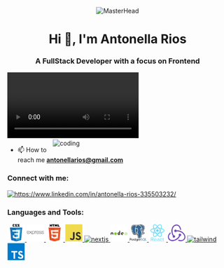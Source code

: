 <p align="center">
    <img src="https://camo.githubusercontent.com/0e895ad49079c95ccf484af86bbac2d0b7fba184b429c550f7497ee98e14d6a6/68747470733a2f2f6d65646961302e67697068792e636f6d2f6d656469612f76312e59326c6b505463354d4749334e6a45785a7a42734e573168636d6c75626d563365576c786432463265573131626d787864446c7a4d5735684d32387962326b776444593561535a6c634431324d563970626e526c636d35686246396e61575a66596e6c666157516d593351395a772f6c62634c4d58394236735473476a556d53332f67697068792e676966" alt="MasterHead" width="900" >
</p>

<h1 align="center">Hi 👋, I'm Antonella Rios</h1>
<h3 align="center">A FullStack Developer with a focus on Frontend</h3>
<video controls autoplay name="media"><source src=""></video>

<img align="right" alt="coding" width="400" src="https://camo.githubusercontent.com/79ff687115b1c5a79f47622ef763806d9112e3bad0d77364646666584f959ba4/68747470733a2f2f6d65646961302e67697068792e636f6d2f6d656469612f76312e59326c6b505463354d4749334e6a4578596d5a304e47316c6547646d646d4a356448513265486c75643256765a6a68694d335a745a4768325a4756725a6a413163544e7959535a6c634431324d563970626e526c636d35686246396e61575a66596e6c666157516d593351395a772f517056554d52554a476f6b667158796661312f67697068792e676966">

- 📫 How to reach me **antonellarios@gmail.com**

<h3 align="left">Connect with me:</h3>
<p align="left">
<a href="https://linkedin.com/in/https://www.linkedin.com/in/antonella-rios-335503232/" target="blank"><img align="center" src="https://raw.githubusercontent.com/rahuldkjain/github-profile-readme-generator/master/src/images/icons/Social/linked-in-alt.svg" alt="https://www.linkedin.com/in/antonella-rios-335503232/" height="30" width="40" /></a>
</p>

<h3 align="left">Languages and Tools:</h3>
<p align="left"> <a href="https://www.w3schools.com/css/" target="_blank" rel="noreferrer"> <img src="https://raw.githubusercontent.com/devicons/devicon/master/icons/css3/css3-original-wordmark.svg" alt="css3" width="40" height="40"/> </a> <a href="https://expressjs.com" target="_blank" rel="noreferrer"> <img src="https://raw.githubusercontent.com/devicons/devicon/master/icons/express/express-original-wordmark.svg" alt="express" width="40" height="40"/> </a> <a href="https://www.w3.org/html/" target="_blank" rel="noreferrer"> <img src="https://raw.githubusercontent.com/devicons/devicon/master/icons/html5/html5-original-wordmark.svg" alt="html5" width="40" height="40"/> </a> <a href="https://developer.mozilla.org/en-US/docs/Web/JavaScript" target="_blank" rel="noreferrer"> <img src="https://raw.githubusercontent.com/devicons/devicon/master/icons/javascript/javascript-original.svg" alt="javascript" width="40" height="40"/> </a> <a href="https://nextjs.org/" target="_blank" rel="noreferrer"> <img src="https://cdn.worldvectorlogo.com/logos/nextjs-2.svg" alt="nextjs" width="40" height="40"/> </a> <a href="https://nodejs.org" target="_blank" rel="noreferrer"> <img src="https://raw.githubusercontent.com/devicons/devicon/master/icons/nodejs/nodejs-original-wordmark.svg" alt="nodejs" width="40" height="40"/> </a> <a href="https://www.postgresql.org" target="_blank" rel="noreferrer"> <img src="https://raw.githubusercontent.com/devicons/devicon/master/icons/postgresql/postgresql-original-wordmark.svg" alt="postgresql" width="40" height="40"/> </a> <a href="https://reactjs.org/" target="_blank" rel="noreferrer"> <img src="https://raw.githubusercontent.com/devicons/devicon/master/icons/react/react-original-wordmark.svg" alt="react" width="40" height="40"/> </a> <a href="https://redux.js.org" target="_blank" rel="noreferrer"> <img src="https://raw.githubusercontent.com/devicons/devicon/master/icons/redux/redux-original.svg" alt="redux" width="40" height="40"/> </a> <a href="https://tailwindcss.com/" target="_blank" rel="noreferrer"> <img src="https://www.vectorlogo.zone/logos/tailwindcss/tailwindcss-icon.svg" alt="tailwind" width="40" height="40"/> </a> <a href="https://www.typescriptlang.org/" target="_blank" rel="noreferrer"> <img src="https://raw.githubusercontent.com/devicons/devicon/master/icons/typescript/typescript-original.svg" alt="typescript" width="40" height="40"/> </a> </p>
